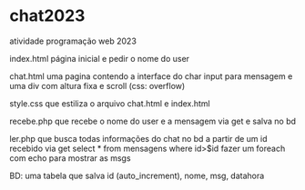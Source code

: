 # chat2023
atividade programação web 2023

index.html
	página inicial e pedir o nome do user
	
chat.html
	uma pagina contendo a interface do char
	input para mensagem
	e uma div com altura fixa e scroll (css: overflow)
	
style.css que estiliza o arquivo chat.html e index.html
	
recebe.php
	que recebe o nome do user e a mensagem via get e salva no bd

ler.php
	que busca todas informações do chat no bd a partir de um id recebido via get
	select * from mensagens where id>$id
	fazer um foreach com echo para mostrar as msgs
	
BD: uma tabela que salva id (auto_increment), nome, msg, datahora

